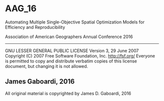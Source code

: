 # AAG_16
Automating Multiple Single-Objective Spatial Optimization Models for Efficiency and Reproducibility

Association of American Geographers Annual Conference 2016


-----------------------------------------------------------------------------------------------------
   GNU LESSER GENERAL PUBLIC LICENSE
   Version 3, 29 June 2007
   Copyright (C) 2007 Free Software Foundation, Inc. <http://fsf.org/>
   Everyone is permitted to copy and distribute verbatim copies
   of this license document, but changing it is not allowed.

   James Gaboardi, 2016
-----------------------------------------------------------------------------------------------------

All original material is copyrighted by James D. Gaboardi, 2016